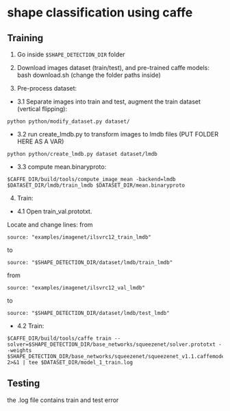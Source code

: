 # shape classification using caffe

## Training 
1. Go inside ```$SHAPE_DETECTION_DIR``` folder

2. Download images dataset (train/test), and pre-trained caffe models: bash download.sh (change the folder paths inside)

3. Pre-process dataset:

  - 3.1 Separate images into train and test, augment the train dataset (vertical flipping): 
  
```
python python/modify_dataset.py dataset/
```
  
  - 3.2 run create_lmdb.py to transform images to lmdb files (PUT FOLDER HERE AS A VAR)
  ```
  python python/create_lmdb.py dataset dataset/lmdb
  ```

  - 3.3 compute mean.binaryproto: 
  ```
  $CAFFE_DIR/build/tools/compute_image_mean -backend=lmdb $DATASET_DIR/lmdb/train_lmdb $DATASET_DIR/mean.binaryproto
  ```
4. Train: 
  - 4.1 Open train_val.prototxt. 
  
  Locate and change lines:
  from
  
  ```source: "examples/imagenet/ilsvrc12_train_lmdb"``` 
  
  to
  
  ```source: "$SHAPE_DETECTION_DIR/dataset/lmdb/train_lmdb"```

  from
  
  ```source: "examples/imagenet/ilsvrc12_val_lmdb"``` 
  
  to
  
  ```source: "$SHAPE_DETECTION_DIR/dataset/lmdb/test_lmdb"```
  
  
  - 4.2 Train:
```
$CAFFE_DIR/build/tools/caffe train --solver=$SHAPE_DETECTION_DIR/base_networks/squeezenet/solver.prototxt --weights $SHAPE_DETECTION_DIR/base_networks/squeezenet/squeezenet_v1.1.caffemodel 2>&1 | tee $DATASET_DIR/model_1_train.log
```
## Testing
the .log file contains train and test error 


